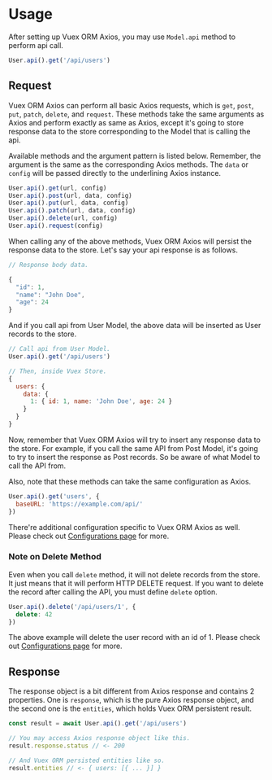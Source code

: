 # Usage

After setting up Vuex ORM Axios, you may use `Model.api` method to perform api call.

```js
User.api().get('/api/users')
```

## Request

Vuex ORM Axios can perform all basic Axios requests, which is `get`, `post`, `put`, `patch`, `delete`, and `request`. These methods take the same arguments as Axios and perform exactly as same as Axios, except it's going to store response data to the store corresponding to the Model that is calling the api.

Available methods and the argument pattern is listed below. Remember, the argument is the same as the corresponding Axios methods. The `data` or `config` will be passed directly to the underlining Axios instance.

```js
User.api().get(url, config)
User.api().post(url, data, config)
User.api().put(url, data, config)
User.api().patch(url, data, config)
User.api().delete(url, config)
User.api().request(config)
```

When calling any of the above methods, Vuex ORM Axios will persist the response data to the store. Let's say your api response is as follows.

```js
// Response body data.

{
  "id": 1,
  "name": "John Doe",
  "age": 24
}
```

And if you call api from User Model, the above data will be inserted as User records to the store.

```js
// Call api from User Model.
User.api().get('/api/users')

// Then, inside Vuex Store.
{
  users: {
    data: {
      1: { id: 1, name: 'John Doe', age: 24 }
    }
  }
}
```

Now, remember that Vuex ORM Axios will try to insert any response data to the store. For example, if you call the same API from Post Model, it's going to try to insert the response as Post records. So be aware of what Model to call the API from.

Also, note that these methods can take the same configuration as Axios.

```js
User.api().get('users', {
  baseURL: 'https://example.com/api/'
})
```

There're additional configuration specific to Vuex ORM Axios as well. Please check out [Configurations page](configurations) for more.

### Note on Delete Method

Even when you call `delete` method, it will not delete records from the store. It just means that it will perform HTTP DELETE request. If you want to delete the record after calling the API, you must define `delete` option.

```js
User.api().delete('/api/users/1', {
  delete: 42
})
```

The above example will delete the user record with an id of 1. Please check out [Configurations page](configurations) for more.

## Response

The response object is a bit different from Axios response and contains 2 properties. One is `response`, which is the pure Axios response object, and the second one is the `entities`, which holds Vuex ORM persistent result.

```js
const result = await User.api().get('/api/users')

// You may access Axios response object like this.
result.response.status // <- 200

// And Vuex ORM persisted entities like so.
result.entities // <- { users: [{ ... }] }
```
